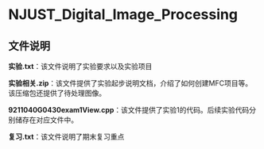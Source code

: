 # NJUST_Digital_Image_Processing

## 文件说明

**实验.txt**：该文件说明了实验要求以及实验项目

**实验相关.zip**：该文件提供了实验起步说明文档，介绍了如何创建MFC项目等。该压缩包还提供了待处理图像。

**9211040G0430exam1View.cpp**：该文件提供了实验1的代码。后续实验代码分别储存在对应文件中。

**复习.txt**：该文件说明了期末复习重点


